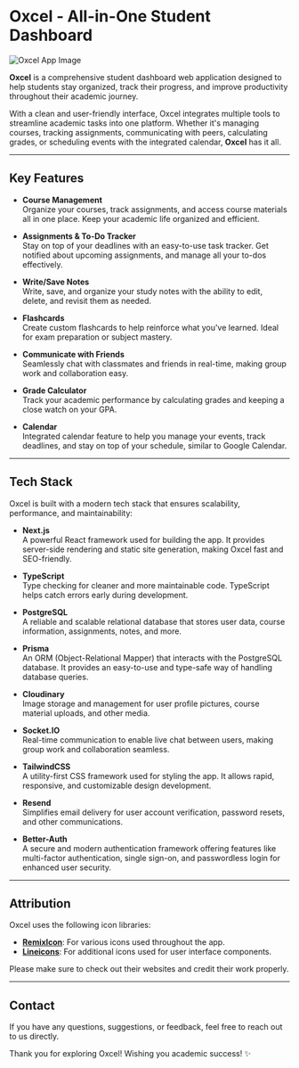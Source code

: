 # Oxcel - All-in-One Student Dashboard

![Oxcel App Image](https://i.ibb.co/DD1csn2/image.png)

**Oxcel** is a comprehensive student dashboard web application designed to help students stay organized, track their progress, and improve productivity throughout their academic journey.

With a clean and user-friendly interface, Oxcel integrates multiple tools to streamline academic tasks into one platform. Whether it's managing courses, tracking assignments, communicating with peers, calculating grades, or scheduling events with the integrated calendar, **Oxcel** has it all.

---

## Key Features

- **Course Management**  
  Organize your courses, track assignments, and access course materials all in one place. Keep your academic life organized and efficient.

- **Assignments & To-Do Tracker**  
  Stay on top of your deadlines with an easy-to-use task tracker. Get notified about upcoming assignments, and manage all your to-dos effectively.

- **Write/Save Notes**  
  Write, save, and organize your study notes with the ability to edit, delete, and revisit them as needed.

- **Flashcards**  
  Create custom flashcards to help reinforce what you've learned. Ideal for exam preparation or subject mastery.

- **Communicate with Friends**  
  Seamlessly chat with classmates and friends in real-time, making group work and collaboration easy.

- **Grade Calculator**  
  Track your academic performance by calculating grades and keeping a close watch on your GPA.

- **Calendar**  
  Integrated calendar feature to help you manage your events, track deadlines, and stay on top of your schedule, similar to Google Calendar.

---

## Tech Stack

Oxcel is built with a modern tech stack that ensures scalability, performance, and maintainability:

- **Next.js**  
  A powerful React framework used for building the app. It provides server-side rendering and static site generation, making Oxcel fast and SEO-friendly.

- **TypeScript**  
  Type checking for cleaner and more maintainable code. TypeScript helps catch errors early during development.

- **PostgreSQL**  
  A reliable and scalable relational database that stores user data, course information, assignments, notes, and more.

- **Prisma**  
  An ORM (Object-Relational Mapper) that interacts with the PostgreSQL database. It provides an easy-to-use and type-safe way of handling database queries.

- **Cloudinary**  
  Image storage and management for user profile pictures, course material uploads, and other media.

- **Socket.IO**  
  Real-time communication to enable live chat between users, making group work and collaboration seamless.

- **TailwindCSS**  
  A utility-first CSS framework used for styling the app. It allows rapid, responsive, and customizable design development.

- **Resend**  
  Simplifies email delivery for user account verification, password resets, and other communications.

- **Better-Auth**  
  A secure and modern authentication framework offering features like multi-factor authentication, single sign-on, and passwordless login for enhanced user security.

---

## Attribution

Oxcel uses the following icon libraries:

- **[RemixIcon](https://remixicon.com/)**: For various icons used throughout the app.
- **[Lineicons](https://lineicons.com/)**: For additional icons used for user interface components.

Please make sure to check out their websites and credit their work properly.

---

## Contact

If you have any questions, suggestions, or feedback, feel free to reach out to us directly.

Thank you for exploring Oxcel! Wishing you academic success! ✨
